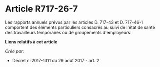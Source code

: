 # Article R717-26-7

Les rapports annuels prévus par les articles D. 717-43 et D. 717-46-1 comportent des éléments particuliers consacrés au suivi
de l'état de santé des travailleurs temporaires ou de groupements d'employeurs.

**Liens relatifs à cet article**

_Créé par_:

  - Décret n°2017-1311 du 29 août 2017 - art. 2
